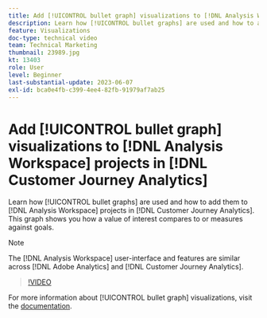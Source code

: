 ```yaml
---
title: Add [!UICONTROL bullet graph] visualizations to [!DNL Analysis Workspace] projects
description: Learn how [!UICONTROL bullet graphs] are used and how to add them to [!DNL Analysis Workspace] projects in [!DNL Customer Journey Analytics].
feature: Visualizations
doc-type: technical video
team: Technical Marketing
thumbnail: 23989.jpg
kt: 13403
role: User
level: Beginner
last-substantial-update: 2023-06-07
exl-id: bca0e4fb-c399-4ee4-82fb-91979af7ab25
---
```

# Add [!UICONTROL bullet graph] visualizations to [!DNL Analysis Workspace] projects in [!DNL Customer Journey Analytics]

Learn how [!UICONTROL bullet graphs] are used and how to add them to [!DNL Analysis Workspace] projects in [!DNL Customer Journey Analytics]. This graph shows you how a value of interest compares to or measures against goals.

>[!NOTE]
>
>The [!DNL Analysis Workspace] user-interface and features are similar across [!DNL Adobe Analytics] and [!DNL Customer Journey Analytics].

>[!VIDEO](https://video.tv.adobe.com/v/23989/?quality=12&learn=on)

For more information about [!UICONTROL bullet graph] visualizations, visit the [documentation](https://experienceleague.adobe.com/docs/analytics-platform/using/cja-workspace/visualizations/bullet-graph.html).

